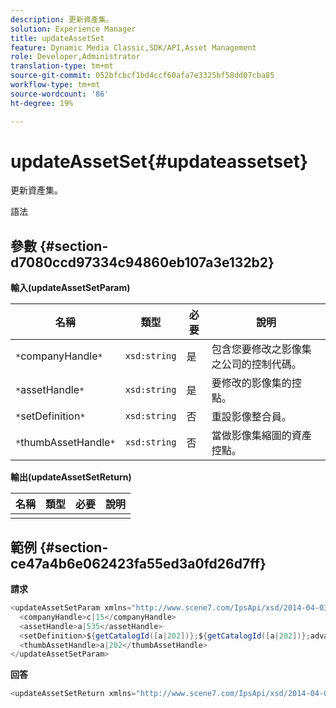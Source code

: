 ```yaml
---
description: 更新資產集。
solution: Experience Manager
title: updateAssetSet
feature: Dynamic Media Classic,SDK/API,Asset Management
role: Developer,Administrator
translation-type: tm+mt
source-git-commit: 052bfcbcf1bd4ccf60afa7e3325bf58dd07cba85
workflow-type: tm+mt
source-wordcount: '86'
ht-degree: 19%

---
```



# updateAssetSet{#updateassetset}

更新資產集。

語法

## 參數 {#section-d7080ccd97334c94860eb107a3e132b2}

**輸入(updateAssetSetParam)**

| 名稱 | 類型 | 必要 | 說明 |
|---|---|---|---|
| `*`companyHandle`*` | `xsd:string` | 是 | 包含您要修改之影像集之公司的控制代碼。 |
| `*`assetHandle`*` | `xsd:string` | 是 | 要修改的影像集的控點。 |
| `*`setDefinition`*` | `xsd:string` | 否 | 重設影像整合員。 |
| `*`thumbAssetHandle`*` | `xsd:string` | 否 | 當做影像集縮圖的資產控點。 |

**輸出(updateAssetSetReturn)**

| 名稱 | 類型 | 必要 | 說明 |
|---|---|---|---|
|  |  |  |  |

## 範例 {#section-ce47a4b6e062423fa55ed3a0fd26d7ff}

**請求**

```java
<updateAssetSetParam xmlns="http://www.scene7.com/IpsApi/xsd/2014-04-03"> 
  <companyHandle>c|15</companyHandle> 
  <assetHandle>a|535</assetHandle> 
  <setDefinition>${getCatalogId([a|202])};${getCatalogId([a|202])};advanced_image;,${getCatalogId([a|935])};${getCatalogId([a|935])};advanced_image;,${getCatalogId([a|933])};${getCatalogId([a|933])};advanced_image;</setDefinition> 
  <thumbAssetHandle>a|202</thumbAssetHandle> 
</updateAssetSetParam>
```

**回答**

```java
<updateAssetSetReturn xmlns="http://www.scene7.com/IpsApi/xsd/2014-04-03"/>
```


